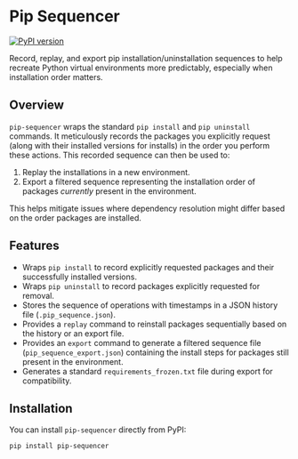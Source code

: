 # Pip Sequencer

[![PyPI version](https://badge.fury.io/py/pip-sequencer.svg)](https://badge.fury.io/py/pip-sequencer) <!-- Optional: Add this if/when you publish to PyPI -->
<!-- Optional: Add other badges like build status, license, etc. -->

Record, replay, and export pip installation/uninstallation sequences to help recreate Python virtual environments more predictably, especially when installation order matters.

## Overview

`pip-sequencer` wraps the standard `pip install` and `pip uninstall` commands. It meticulously records the packages you explicitly request (along with their installed versions for installs) in the order you perform these actions. This recorded sequence can then be used to:

1.  Replay the installations in a new environment.
2.  Export a filtered sequence representing the installation order of packages *currently* present in the environment.

This helps mitigate issues where dependency resolution might differ based on the order packages are installed.

## Features

*   Wraps `pip install` to record explicitly requested packages and their successfully installed versions.
*   Wraps `pip uninstall` to record packages explicitly requested for removal.
*   Stores the sequence of operations with timestamps in a JSON history file (`.pip_sequence.json`).
*   Provides a `replay` command to reinstall packages sequentially based on the history or an export file.
*   Provides an `export` command to generate a filtered sequence file (`pip_sequence_export.json`) containing the install steps for packages still present in the environment.
*   Generates a standard `requirements_frozen.txt` file during export for compatibility.

## Installation

You can install `pip-sequencer` directly from PyPI:

```bash
pip install pip-sequencer